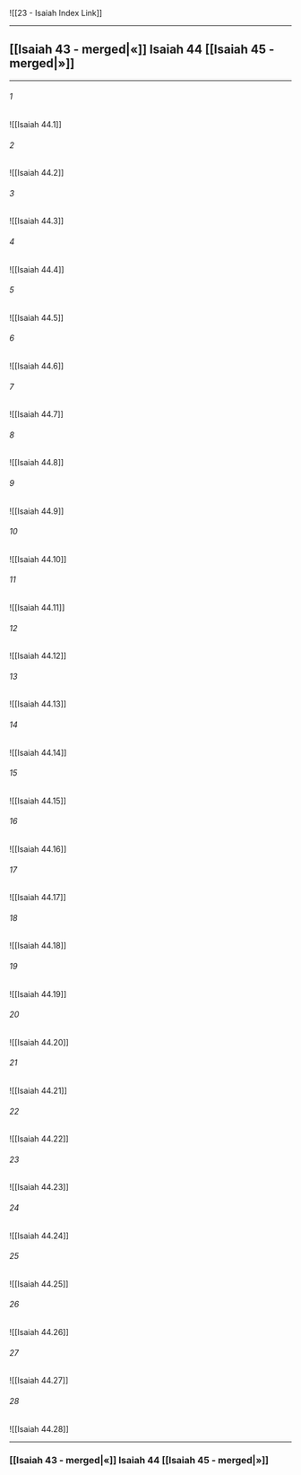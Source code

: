 ![[23 - Isaiah Index Link]]

---
##  [[Isaiah 43 - merged|«]] Isaiah 44 [[Isaiah 45 - merged|»]]

---

###### 1
![[Isaiah 44.1]] 

###### 2
![[Isaiah 44.2]] 

###### 3
![[Isaiah 44.3]] 

###### 4
![[Isaiah 44.4]]

###### 5 
![[Isaiah 44.5]] 

###### 6
![[Isaiah 44.6]] 

###### 7
![[Isaiah 44.7]] 

###### 8
![[Isaiah 44.8]] 

###### 9
![[Isaiah 44.9]] 

###### 10
![[Isaiah 44.10]] 

###### 11
![[Isaiah 44.11]] 

###### 12
![[Isaiah 44.12]]

###### 13
![[Isaiah 44.13]] 

###### 14
![[Isaiah 44.14]] 

###### 15
![[Isaiah 44.15]]

###### 16
![[Isaiah 44.16]] 

###### 17
![[Isaiah 44.17]]

###### 18
![[Isaiah 44.18]] 

###### 19
![[Isaiah 44.19]] 

###### 20
![[Isaiah 44.20]]

###### 21
![[Isaiah 44.21]] 

###### 22
![[Isaiah 44.22]] 

###### 23
![[Isaiah 44.23]]

###### 24
![[Isaiah 44.24]] 

###### 25
![[Isaiah 44.25]]

###### 26
![[Isaiah 44.26]]

###### 27
![[Isaiah 44.27]] 

###### 28
![[Isaiah 44.28]] 


---
###  [[Isaiah 43 - merged|«]] Isaiah 44 [[Isaiah 45 - merged|»]]